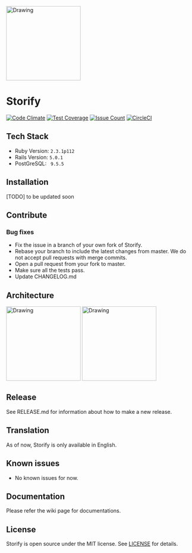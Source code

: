<img src="./doc/initial_architecture.png" alt="Drawing" style="width: 200px;"/>

# Storify
[![Code Climate](https://codeclimate.com/github/shivabhusal/storify/badges/gpa.svg)](https://codeclimate.com/github/shivabhusal/storify)
[![Test Coverage](https://codeclimate.com/github/shivabhusal/storify/badges/coverage.svg)](https://codeclimate.com/github/shivabhusal/storify/coverage)
[![Issue Count](https://codeclimate.com/github/shivabhusal/storify/badges/issue_count.svg)](https://codeclimate.com/github/shivabhusal/storify)
[![CircleCI](https://circleci.com/gh/shivabhusal/storify.svg?style=svg)](https://circleci.com/gh/shivabhusal/storify)
## Tech Stack
- Ruby Version: `2.3.1p112`
- Rails Version: `5.0.1`
- PostGreSQL: ` 9.5.5`
## Installation
 [TODO] to be updated soon
## Contribute
### Bug fixes

- Fix the issue in a branch of your own fork of Storify.
- Rebase your branch to include the latest changes from master. We do not accept pull requests with merge commits.
- Open a pull request from your fork to master.
- Make sure all the tests pass.
- Update CHANGELOG.md

## Architecture

<img src="./doc/initial_architecture.png" alt="Drawing" style="width: 200px;"/>
<img src="./doc/schema.png" alt="Drawing" style="width: 200px;"/>

## Release
See RELEASE.md for information about how to make a new release.
## Translation
As of now, Storify is only available in English.
## Known issues
- No known issues for now.
## Documentation
Please refer the wiki page for documentations.

## License

Storify is open source under the MIT license. See [LICENSE](LICENSE) for details.
